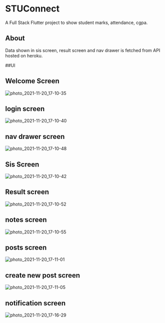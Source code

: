 # STUConnect

A Full Stack Flutter project to show student marks, attendance, cgpa.

## About
Data shown in sis screen, result screen and nav drawer is fetched from API hosted on heroku.

##UI 
## Welcome Screen 
![photo_2021-11-20_17-10-35](https://user-images.githubusercontent.com/63955687/142725076-cb75937e-a35b-468f-8419-f233b6580b9d.jpg)

## login screen 
![photo_2021-11-20_17-10-40](https://user-images.githubusercontent.com/63955687/142725101-5e3143a8-5806-4715-991e-7bb3951c56c3.jpg)

## nav drawer screen 
![photo_2021-11-20_17-10-48](https://user-images.githubusercontent.com/63955687/142725204-b703ba93-bb48-4021-8fff-0f994dd3d04b.jpg)

## Sis Screen 
![photo_2021-11-20_17-10-42](https://user-images.githubusercontent.com/63955687/142725224-31094d5c-702a-42bd-a0d9-1b5c5f1e76de.jpg)

## Result screen 
![photo_2021-11-20_17-10-52](https://user-images.githubusercontent.com/63955687/142725231-d029cdc3-1967-41ab-812c-4cfd383a24db.jpg)

## notes screen 
![photo_2021-11-20_17-10-55](https://user-images.githubusercontent.com/63955687/142725241-c1be9a7c-87b9-421e-be18-e4da88fc605b.jpg)

## posts screen 
![photo_2021-11-20_17-11-01](https://user-images.githubusercontent.com/63955687/142725250-2db66b94-cc50-44c9-94a7-48fec92fad18.jpg)

## create new post screen 
![photo_2021-11-20_17-11-05](https://user-images.githubusercontent.com/63955687/142725274-2b1d9185-9d7f-48de-8cb5-01a538efcc2a.jpg)

## notification screen 
![photo_2021-11-20_17-16-29](https://user-images.githubusercontent.com/63955687/142725261-5b3401af-2d77-4851-90a5-1d0e8b6c6f89.jpg)
